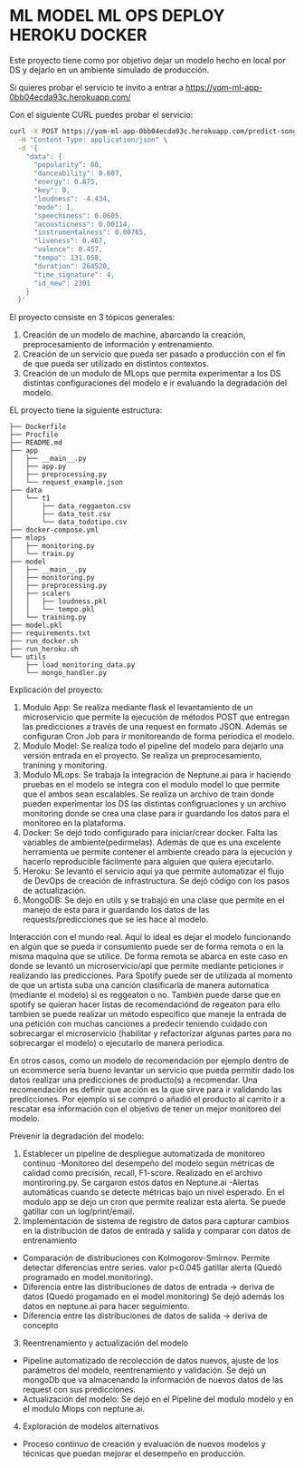 # ML MODEL ML OPS DEPLOY HEROKU DOCKER

Este proyecto tiene como por objetivo dejar un modelo hecho en local por DS y dejarlo en un ambiente simulado de producción.

Si quieres probar el servicio te invito a entrar a https://yom-ml-app-0bb04ecda93c.herokuapp.com/

Con el siguiente CURL puedes probar el servicio:

```sh
curl -X POST https://yom-ml-app-0bb04ecda93c.herokuapp.com/predict-song \
  -H "Content-Type: application/json" \
  -d '{
    "data": {
      "popularity": 60,
      "danceability": 0.607,
      "energy": 0.875,
      "key": 0,
      "loudness": -4.434,
      "mode": 1,
      "speechiness": 0.0605,
      "acousticness": 0.00114,
      "instrumentalness": 0.00765,
      "liveness": 0.467,
      "valence": 0.457,
      "tempo": 131.058,
      "duration": 264520,
      "time_signature": 4,
      "id_new": 2301
    }
  }'
```

El proyecto consiste en 3 tópicos generales:
1. Creación de un modelo de machine, abarcando la creación, preprocesamiento de información y entrenamiento.
2. Creación de un servicio que pueda ser pasado a producción con el fin de que pueda ser utilizado en distintos contextos.
3. Creación de un modulo de MLops que permita experimentar a los DS distintas configuraciones del modelo e ir evaluando la degradación del modelo.

EL proyecto tiene la siguiente estructura:

```
├── Dockerfile
├── Procfile
├── README.md
├── app
│   ├── __main__.py
│   ├── app.py
│   ├── preprocessing.py
│   └── request_example.json
├── data
│   └── t1
│       ├── data_reggaeton.csv
│       ├── data_test.csv
│       └── data_todotipo.csv
├── docker-compose.yml
├── mlops
│   ├── monitoring.py
│   └── train.py
├── model
│   ├── __main__.py
│   ├── monitoring.py
│   ├── preprocessing.py
│   ├── scalers
│   │   ├── loudness.pkl
│   │   └── tempo.pkl
│   └── training.py
├── model.pkl
├── requirements.txt
├── run_docker.sh
├── run_heroku.sh
└── utils
    ├── load_monitoring_data.py
    └── mongo_handler.py
```

Explicación del proyecto: 
1. Modulo App: Se realiza mediante flask el levantamiento de un microservicio que permite la ejecución de métodos POST que entregan las predicciones a través de una request en formato JSON. Además se configuran Cron Job para ir monitoreando de forma períodica el modelo.
2. Modulo Model: Se realiza todo el pipeline del modelo para dejarlo una versión entrada en el proyecto. Se realiza un preprocesamiento, tranining y monitoring.
3. Modulo MLops: Se trabaja la integración de Neptune.ai para ir haciendo pruebas en el modelo se integra con el modulo model lo que permite que el ambos sean escalables. Se realiza un archivo de train donde pueden experimentar los DS las distintas configruaciones y un archivo monitoring donde se crea una clase para ir guardando los datos para el monitoreo en la plataforma.
4. Docker: Se dejó todo configurado para iniciar/crear docker. Falta las variables de ambiente(pedirmelas). Además de que es una excelente herramienta ue permite contener el ambiente creado para la ejecución y
hacerlo reproducible fácilmente para alguien que quiera ejecutarlo.
5. Heroku: Se levantó el servicio aqui ya que permite automatizar el flujo de DevOps de creación de infrastructura. Se dejó código con los pasos de actualización. 
6. MongoDB: Se dejo en utils y se trabajó en una clase que permite en el manejo de esta para ir guardando los datos de las requests/predicciones que se les hace al modelo.

Interacción con el mundo real.
Aquí lo ideal es dejar el modelo funcionando en algún que se pueda ir consumiento puede ser de forma remota o en la misma maquina que se utilice.
De forma remota se abarca en este caso en donde se levantó un microservicio/api que permite mediante peticiones ir realizando las predicciones.
Para Spotify puede ser de utilizada al momento de que un artista suba una canción clasificarla de manera automatica (mediante el modelo) si es reggeaton o no.
También puede darse que en spotify se quieran hacer listas de recomendaciónd de regeaton para ello tambien se puede realizar un método especifico
que maneje la entrada de una petición con muchas canciones a predecir teniendo cuidado con sobrecargar el microservicio
(habilitar y refactorizar algunas partes para no sobrecargar el modelo) o ejecutarlo de manera periodica. 

En otros casos, como un modelo de recomendación por ejemplo dentro de un ecommerce sería bueno levantar un servicio que pueda permitir dado los datos
realizar una predicciones de producto(s) a recomendar. Una recomendación es definir que acción es la que sirve para ir validando las predicciones.
Por ejemplo si se compró o añadió el producto al carrito ir a rescatar esa información con el objetivo de tener un mejor monitoreo del modelo.


Prevenir la degradación del modelo:

1. Establecer un pipeline de despliegue automatizada de monitoreo continuo
-Monitoreo del desempeño del modelo según métricas de calidad como precisión, recall, F1-score. Realizado en el archivo montiroring.py. Se cargaron estos datos en Neptune.ai
-Alertas automáticas cuando se detecte métricas bajo un nivel esperado. En el modulo app se dejo un cron que permite realizar esta alerta. Se puede gatillar con un log/print/email. 
2. Implementación de sistema de registro de datos para capturar cambios en la distribución de datos de entrada y salida y comparar con datos de entrenamiento
- Comparación de distribuciones con Kolmogorov-Smirnov. Permite detectar diferencias entre series. valor p<0.045 gatillar alerta (Quedó programado en model.monitoring).
- Diferencia entre las distribuciones de datos de entrada -> deriva de datos (Quedó progamado en el model.monitoring) Se dejó además los datos en neptune.ai para hacer seguimiento. 
- Diferencia entre las distribuciones de datos de salida -> deriva de concepto
3. Reentrenamiento y actualización del modelo
- Pipeline automatizado de recolección de datos nuevos, ajuste de los parámetros del modelo, reentrenamiento y validación. Se dejó un mongoDb que va almacenando la información de nuevos datos de las request con sus predicciones. 
- Actualización del modelo: Se dejó en el Pipeline del modulo modelo y en el modulo Mlops con neptune.ai. 
4. Exploración de modelos alternativos
- Proceso continuo de creación y evaluación de nuevos modelos y técnicas que puedan mejorar el desempeño en producción.



